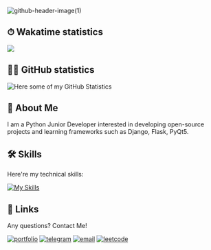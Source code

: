 ![github-header-image(1)](https://github.com/youngling-coder/youngling-coder/assets/142408709/5dfc4d09-2521-4d03-a30e-1e8443da1f71)

## ⏱ Wakatime statistics
<img src="https://wakatime.com/share/@018cd0ac-8b59-4393-a078-0e976e6f5071/848ea830-c8fd-4eae-a286-096d0e8316e8.svg"></img>

## 👨‍💻 GitHub statistics
![Here some of my GitHub Statistics](https://github-profile-summary-cards.vercel.app/api/cards/profile-details?username=youngling-coder&theme=github_dark)

## 🚀 About Me
I am a Python Junior Developer interested in developing open-source projects and learning frameworks such as Django, Flask, PyQt5.

## 🛠 Skills
Here're my technical skills:

[![My Skills](https://skillicons.dev/icons?i=python,vscode,git,postgres,sqlite,flask,qt,html,css,js,linux)](https://skillicons.dev)

## 🔗 Links

Any questions? Contact Me!

[![portfolio](https://img.shields.io/badge/my_portfolio-000?style=for-the-badge&logo=ko-fi&logoColor=white)](https://youngling-coder.netlify.app)
[![telegram](https://img.shields.io/badge/Telegram-26A5E4?style=for-the-badge&logo=telegram&logoColor=white)](https://t.me/youngling_coder/)
[![email](https://img.shields.io/badge/E--mail-6D4AFF?style=for-the-badge&logo=protonmail&logoColor=white)](mailto:sh.dmytro@protonmail.com/)
[![leetcode](https://img.shields.io/badge/LeetCode-FFA116?style=for-the-badge&logo=leetcode&logoColor=white)](https://leetcode.com/youngling-coder/)
